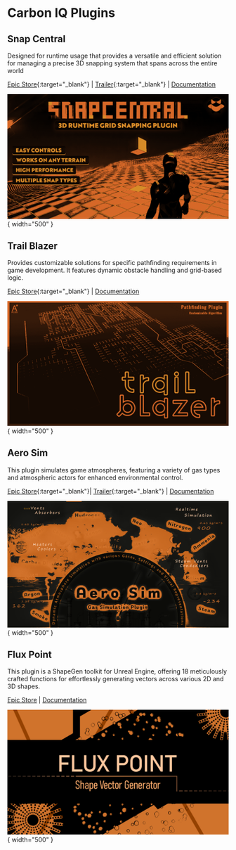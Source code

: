 # Carbon IQ Plugins

## Snap Central

Designed for runtime usage that provides a versatile and efficient solution for managing a precise 3D snapping system that spans across the entire world

[Epic Store](https://www.unrealengine.com/marketplace/en-US/product/snap-central){:target="_blank"} | [Trailer](https://www.youtube.com/watch?v=WuYTlhWh9xs){:target="_blank"} | [Documentation](https://carboniq-dev.github.io/site/snap-central/)

![Get Snap Parameters](./assets/images/snap-central/snap-central-banner.png){ width="500" }

## Trail Blazer

Provides customizable solutions for specific pathfinding requirements in game development. It features dynamic obstacle handling and grid-based logic.

[Epic Store](https://www.unrealengine.com/marketplace/en-US/product/trail-blazer){:target="_blank"} | [Documentation](https://carboniq-dev.github.io/site/trail-blazer)

![Trail Blazer](./assets/images/trail-blazer/trail-blazer-cover.png){ width="500" }

## Aero Sim

This plugin simulates game atmospheres, featuring a variety of gas types and atmospheric actors for enhanced environmental control.

[Epic Store](https://www.unrealengine.com/marketplace/en-US/product/aero-sim){:target="_blank"}| [Trailer](https://www.youtube.com/watch?v=Eusi11w4dRo){:target="_blank"} | [Documentation](https://carboniq-dev.github.io/site/aero-sim)

![Aero Sim](./assets/images/aero-sim/aero-sim-cover.png){ width="500" }


## Flux Point

This plugin is a ShapeGen toolkit for Unreal Engine, offering 18 meticulously crafted functions for effortlessly generating vectors across various 2D and 3D shapes.

[Epic Store](https://www.unrealengine.com/marketplace/en-US/product/flux-point) | [Documentation](https://carboniq-dev.github.io/site/flux-point)

![Flux Point](./assets/images/flux-point/cover.png){ width="500" }

